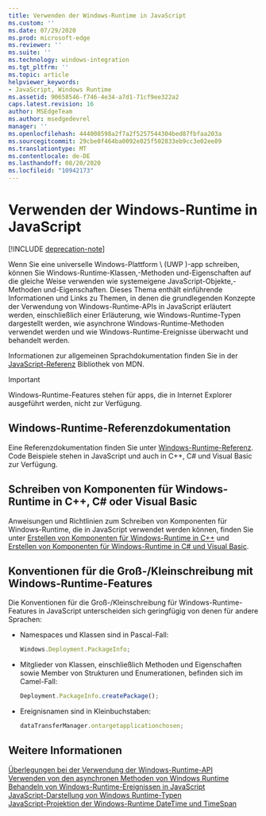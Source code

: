 ```yaml
---
title: Verwenden der Windows-Runtime in JavaScript
ms.custom: ''
ms.date: 07/29/2020
ms.prod: microsoft-edge
ms.reviewer: ''
ms.suite: ''
ms.technology: windows-integration
ms.tgt_pltfrm: ''
ms.topic: article
helpviewer_keywords:
- JavaScript, Windows Runtime
ms.assetid: 90658546-f746-4e34-a7d1-71cf9ee322a2
caps.latest.revision: 16
author: MSEdgeTeam
ms.author: msedgedevrel
manager: ''
ms.openlocfilehash: 444008598a2f7a2f5257544304bed87fbfaa203a
ms.sourcegitcommit: 29cbe0f464ba0092e025f502833eb9cc3e02ee89
ms.translationtype: MT
ms.contentlocale: de-DE
ms.lasthandoff: 08/20/2020
ms.locfileid: "10942173"
---
```

# Verwenden der Windows-Runtime in JavaScript  

[!INCLUDE [deprecation-note](../includes/legacy-edge-note.md)]  

Wenn Sie eine universelle Windows-Plattform \ (UWP \)-app schreiben, können Sie Windows-Runtime-Klassen,-Methoden und-Eigenschaften auf die gleiche Weise verwenden wie systemeigene JavaScript-Objekte,-Methoden und-Eigenschaften.  Dieses Thema enthält einführende Informationen und Links zu Themen, in denen die grundlegenden Konzepte der Verwendung von Windows-Runtime-APIs in JavaScript erläutert werden, einschließlich einer Erläuterung, wie Windows-Runtime-Typen dargestellt werden, wie asynchrone Windows-Runtime-Methoden verwendet werden und wie Windows-Runtime-Ereignisse überwacht und behandelt werden.  

Informationen zur allgemeinen Sprachdokumentation finden Sie in der [JavaScript-Referenz][MDNJavascriptReference] Bibliothek von MDN.  

> [!IMPORTANT]
> Windows-Runtime-Features stehen für apps, die in Internet Explorer ausgeführt werden, nicht zur Verfügung.  

## Windows-Runtime-Referenzdokumentation  

Eine Referenzdokumentation finden Sie unter [Windows-Runtime-Referenz][UwpApiIndex].  Code Beispiele stehen in JavaScript und auch in C++, C# und Visual Basic zur Verfügung.  

## Schreiben von Komponenten für Windows-Runtime in C++, C# oder Visual Basic  

Anweisungen und Richtlinien zum Schreiben von Komponenten für Windows-Runtime, die in JavaScript verwendet werden können, finden Sie unter [Erstellen von Komponenten für Windows-Runtime in C++][WindowsUwpWinrtCpp] und [Erstellen von Komponenten für Windows-Runtime in C# und Visual Basic][WindowsUwpWinrtCsharpVb].  

## Konventionen für die Groß-/Kleinschreibung mit Windows-Runtime-Features  

Die Konventionen für die Groß-/Kleinschreibung für Windows-Runtime-Features in JavaScript unterscheiden sich geringfügig von denen für andere Sprachen:  

*   Namespaces und Klassen sind in Pascal-Fall:  
    
    ```javascript
    Windows.Deployment.PackageInfo;
    ```  
    
*   Mitglieder von Klassen, einschließlich Methoden und Eigenschaften sowie Member von Strukturen und Enumerationen, befinden sich im Camel-Fall:  
    
    ```javascript
    Deployment.PackageInfo.createPackage();
    ```  
    
*   Ereignisnamen sind in Kleinbuchstaben:  
    
    ```javascript
    dataTransferManager.ontargetapplicationchosen;
    ```  

## Weitere Informationen  

[Überlegungen bei der Verwendung der Windows-Runtime-API][WindowsRuntimeConsiderationsApi]  
[Verwenden von den asynchronen Methoden von Windows Runtime][WindowsRuntimeAsynchronousMethods]   
[Behandeln von Windows-Runtime-Ereignissen in JavaScript][WindowsRuntimeEventsJavascript]   
[JavaScript-Darstellung von Windows Runtime-Typen][WindowsRuntimeJavascriptTypes]   
[JavaScript-Projektion der Windows-Runtime DateTime und TimeSpan][WindowsRuntimeDatetimeTimespan]  

<!-- links  -->  

[WindowsRuntimeConsiderationsApi]: ./considerations-when-using-the-windows-runtime-api.md "Überlegungen bei der Verwendung der Windows-Runtime-API | Microsoft docs"  
[WindowsRuntimeEventsJavascript]: ./handling-windows-runtime-events-in-javascript.md "Behandeln von Windows-Runtime-Ereignissen in JavaScript | Microsoft docs"  
[WindowsRuntimeJavascriptTypes]: ./javascript-representation-of-windows-runtime-types.md "JavaScript-Darstellung von Windows-Runtime-Typen | Microsoft docs"  
[WindowsRuntimeAsynchronousMethods]: ./using-windows-runtime-asynchronous-methods.md "Verwenden von asynchronen Methoden für die Windows-Runtime | Microsoft docs"  
[WindowsRuntimeDatetimeTimespan]: ./windows-runtime-datetime-and-timespan-representations.md "Windows-Runtime-DateTime-und TimeSpan-Darstellungen | Microsoft docs"  

[UwpApiIndex]: /uwp/api/index "Windows UWP-Namespaces | Microsoft docs"  
[WindowsUwpWinrtCpp]: /windows/uwp/winrt-components/creating-windows-runtime-components-in-cpp "Komponenten für Windows-Runtime mit C++/CX | Microsoft docs"  
[WindowsUwpWinrtCsharpVb]: /windows/uwp/winrt-components/creating-windows-runtime-components-in-csharp-and-visual-basic "Komponenten für Windows-Runtime mit C# und Visual Basic | Microsoft docs"  

[MDNJavascriptReference]: https://developer.mozilla.org/docs/Web/JavaScript/Reference "JavaScript-Referenz | MDN"  
